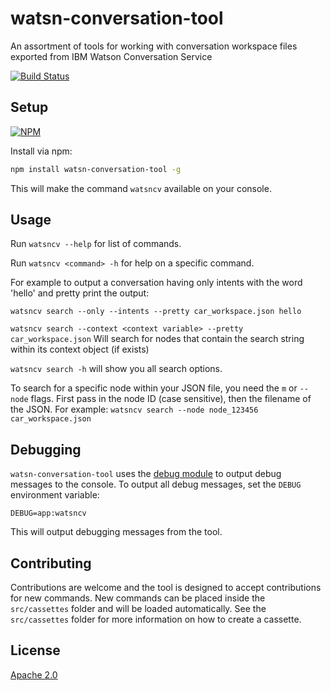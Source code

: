 watsn-conversation-tool
===========
An assortment of tools for working with conversation workspace files exported from IBM Watson Conversation Service

[![Build Status](https://travis-ci.org/wallali/watsn-conversation-tool.svg?branch=master)](https://travis-ci.org/wallali/watsn-conversation-tool)


Setup
-----
[![NPM](https://nodei.co/npm/watsn-conversation-tool.png)](https://npmjs.org/package/watsn-conversation-tool)

Install via npm:
```sh
npm install watsn-conversation-tool -g
```

This will make the command `watsncv` available on your console.


Usage
-----
Run `watsncv --help` for list of commands.

Run `watsncv <command> -h` for help on a specific command.

For example to output a conversation having only intents with the word 'hello' and pretty print the output:

`watsncv search --only --intents --pretty car_workspace.json hello`

`watsncv search --context <context variable> --pretty car_workspace.json` Will search for nodes that contain the search string within its context object (if exists)

`watsncv search -h` will show you all search options.

To search for a specific node within your JSON file, you need the `m` or `--node` flags. 
First pass in the node ID (case sensitive), then the filename of the JSON. For example:
`watsncv search --node node_123456 car_workspace.json`


Debugging
---------
`watsn-conversation-tool` uses the [debug module](https://github.com/visionmedia/debug) to output debug messages to the console. To output all debug messages, set the `DEBUG` environment variable:

```
DEBUG=app:watsncv
```
This will output debugging messages from the tool.


Contributing
------------
Contributions are welcome and the tool is designed to accept contributions for new commands.
New commands can be placed inside the `src/cassettes` folder and will be loaded automatically.
See the `src/cassettes` folder for more information on how to create a cassette.


License
-------

[Apache 2.0](https://github.com/wallali/watsn-conversation-tool/blob/master/LICENSE)
